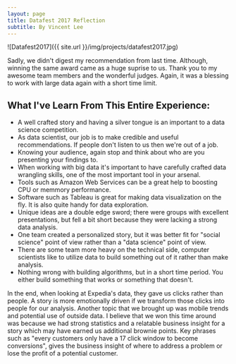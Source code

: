 ```yaml
---
layout: page
title: Datafest 2017 Reflection
subtitle: By Vincent Lee
---
```


![Datafest2017]({{ site.url }}/img/projects/datafest2017.jpg)

Sadly, we didn't digest my recommendation from last time. Although, winning the same award came as a huge suprise to us. Thank you to my awesome team members and the wonderful judges. Again, it was a blessing to work with large data again with a short time limit.

<h2>What I've Learn From This Entire Experience:</h2>

- A well crafted story and having a silver tongue is an important to a data science competition.
- As data scientist, our job is to make credible and useful recommendations. If people don't listen to us then we're out of a job.
- Knowing your audience, again stop and think about who are you presenting your findings to.
- When working with big data it's important to have carefully crafted data wrangling skills, one of the most important tool in your arsenal.
- Tools such as Amazon Web Services can be a great help to boosting CPU or memmory performance.
- Software such as Tableau is great for making data visualization on the fly. It is also quite handy for data exploration. 
- Unique ideas are a double edge sword; there were groups with excellent presentations, but fell a bit short because they were lacking a strong data analysis. 
- One team created a personalized story, but it was better fit for "social science" point of view rather than a "data science" point of view.
- There are some team more heavy on the technical side, computer scientists like to utilize data to build something out of it rather than make analysis.
- Nothing wrong with building algorithms, but in a short time period. You either build something that works or something that doesn't.

In the end, when looking at Expedia's data, they gave us clicks rather than people. A story is more emotionally driven if we transform those clicks into people for our analysis. Another topic that we brought up was mobile trends and potential use of outside data. I believe that we won this time around was because we had strong statistics and a relatable business insight for a story which may have earned us additional brownie points. Key phrases such as "every customers only have a 17 click window to become conversions", gives the business insight of where to address a problem or lose the profit of a potential customer. 
